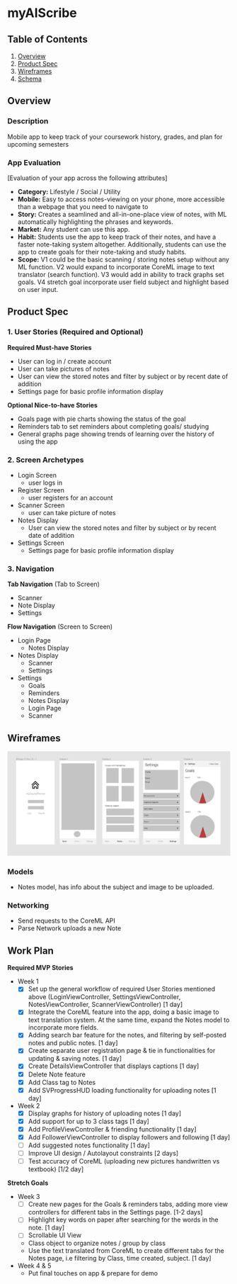 

# myAIScribe

## Table of Contents
1. [Overview](#Overview)
1. [Product Spec](#Product-Spec)
1. [Wireframes](#Wireframes)
2. [Schema](#Schema)

## Overview
### Description
Mobile app to keep track of your coursework history, grades, and plan for upcoming semesters

### App Evaluation
[Evaluation of your app across the following attributes]
- **Category:** Lifestyle / Social / Utility
- **Mobile:** Easy to access notes-viewing on your phone, more accessible than a webpage that you need to navigate to
- **Story:** Creates a seamlined and all-in-one-place view of notes, with ML automatically highlighting the phrases and keywords. 
- **Market:** Any student can use this app. 
- **Habit:** Students use the app to keep track of their notes, and have a faster note-taking system altogether. Additionally, students can use the app to create goals for their note-taking and study habits. 
- **Scope:** V1 could be the basic scanning / storing notes setup without any ML function. V2 would expand to incorporate CoreML image to text translator (search function). V3 would add in ability to track graphs set goals. V4 stretch goal incorporate user field subject and highlight based on user input. 

## Product Spec

### 1. User Stories (Required and Optional)

**Required Must-have Stories**

* User can log in / create account
* User can take pictures of notes 
* User can view the stored notes and filter by subject or by recent date of addition
* Settings page for basic profile information display



**Optional Nice-to-have Stories**

* Goals page with pie charts showing the status of the goal 
* Reminders tab to set reminders about completing goals/ studying
* General graphs page showing trends of learning over the history of using the app 

### 2. Screen Archetypes

* Login Screen
   * user logs in
* Register Screen
   * user registers for an account
* Scanner Screen
   * user can take picture of notes
* Notes Display 
   * User can view the stored notes and filter by subject or by recent date of addition
* Settings Screen
   * Settings page for basic profile information display

### 3. Navigation

**Tab Navigation** (Tab to Screen)

* Scanner
* Note Display
* Settings

**Flow Navigation** (Screen to Screen)

* Login Page
   * Notes Display
* Notes Display
   * Scanner
   * Settings
* Settings
   * Goals
   * Reminders
   * Notes Display
   * Login Page
   * Scanner

## Wireframes

![figma wireframes](https://github.com/sarah-gu/myAIScribe/blob/main/figma.png)


### Models
- Notes model, has info about the subject and image to be uploaded. 
### Networking
- Send requests to the CoreML API 
- Parse Network uploads a new Note 

## Work Plan 
**Required MVP Stories**
* Week 1
  - [X] Set up the general workflow of required User Stories mentioned above (LoginViewController, SettingsViewController, NotesViewController, ScannerViewController) [1 day]
  - [X] Integrate the CoreML feature into the app, doing a basic image to text translation system. At the same time, expand the Notes model to incorporate more fields. 
  - [X] Adding search bar feature for the notes, and filtering by self-posted notes and public notes. [1 day] 
  - [X] Create separate user registration page & tie in functionalities for updating & saving notes. [1 day]
  - [X] Create DetailsViewController that displays captions [1 day]
  - [X] Delete Note feature 
  - [X] Add Class tag to Notes 
  - [X] Add SVProgressHUD loading functionality for uploading notes [1 day] 
* Week 2
  - [X] Display graphs for history of uploading notes [1 day]
  - [X] Add support for up to 3 class tags [1 day] 
  - [X] Add ProfileViewController & friending functionality [1 day]
  - [X] Add FollowerViewController to display followers and following [1 day] 
  - [ ] Add suggested notes functionality [1 day]
  - [ ] Improve UI design / Autolayout constraints [2 days] 
  - [ ] Test accuracy of CoreML (uploading new pictures handwritten vs textbook) [1/2 day] 
  
**Stretch Goals**
* Week 3 
  - [ ] Create new pages for the Goals & reminders tabs, adding more view controllers for different tabs in the Settings page. [1-2 days]
  - [ ] Highlight key words on paper after searching for the words in the note. [1 day] 
  - [ ] Scrollable UI View 
  * Class object to organize notes / group by class
  * Use the text translated from CoreML to create different tabs for the Notes page, i.e filtering by Class, time created, subject.  [1 day]
* Week 4 & 5
  * Put final touches on app & prepare for demo








